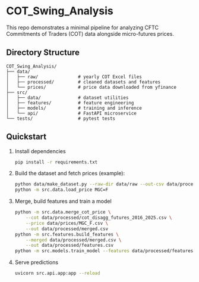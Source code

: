 # COT_Swing_Analysis

This repo demonstrates a minimal pipeline for analyzing CFTC Commitments of Traders (COT) data alongside micro-futures prices.

## Directory Structure
```
COT_Swing_Analysis/
├── data/
│   ├── raw/               # yearly COT Excel files
│   ├── processed/         # cleaned datasets and features
│   └── prices/            # price data downloaded from yfinance
├── src/
│   ├── data/              # dataset utilities
│   ├── features/          # feature engineering
│   ├── models/            # training and inference
│   └── api/               # FastAPI microservice
└── tests/                 # pytest tests
```

## Quickstart
1. Install dependencies
   ```bash
   pip install -r requirements.txt
   ```
2. Build the dataset and fetch prices (example):
   ```bash
   python data/make_dataset.py --raw-dir data/raw --out-csv data/processed/cot_disagg_futures_2016_2025.csv
   python -m src.data.load_price MGC=F
   ```
3. Merge, build features and train a model
   ```bash
   python -m src.data.merge_cot_price \
       --cot data/processed/cot_disagg_futures_2016_2025.csv \
       --price data/prices/MGC_F.csv \
       --out data/processed/merged.csv
   python -m src.features.build_features \
       --merged data/processed/merged.csv \
       --out data/processed/features.csv
   python -m src.models.train_model --features data/processed/features.csv --model models/gold_crude_model.joblib
   ```
4. Serve predictions
   ```bash
   uvicorn src.api.app:app --reload
   ```
